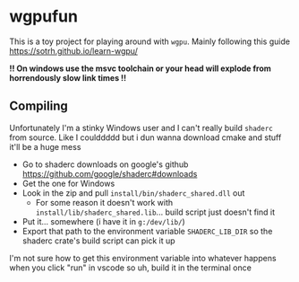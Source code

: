 wgpufun
=======

This is a toy project for playing around with `wgpu`. Mainly following this guide https://sotrh.github.io/learn-wgpu/

**!! On windows use the msvc toolchain or your head will explode from horrendously slow link times !!**

## Compiling

Unfortunately I'm a stinky Windows user and I can't really build `shaderc` from source. Like I coulddddd but i dun wanna download cmake and stuff it'll be a huge mess

* Go to shaderc downloads on google's github https://github.com/google/shaderc#downloads
* Get the one for Windows
* Look in the zip and pull `install/bin/shaderc_shared.dll` out
	* For some reason it doesn't work with `install/lib/shaderc_shared.lib`... build script just doesn't find it
* Put it... somewhere (i have it in `g:/dev/lib/`)
* Export that path to the environment variable `SHADERC_LIB_DIR` so the shaderc crate's build script can pick it up

I'm not sure how to get this environment variable into whatever happens when you click "run" in vscode so uh, build it in the terminal once